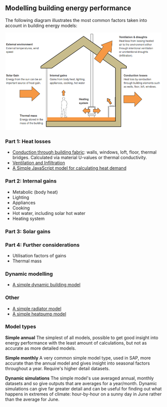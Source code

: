 ## Modelling building energy performance

The following diagram illustrates the most common factors taken into account in building energy models:

![diagram.png](files/diagram.png)

### Part 1: Heat losses

- [Conduction through building fabric](fabricheatloss.md): walls, windows, loft, floor, thermal bridges. Calculated via material U-values or thermal conductivity.
- [Ventilation and Infiltration](ventilation.md)
- [A Simple JavaScript model for calculating heat demand](SimpleJSModel.md)

### Part 2: Internal gains

- Metabolic (body heat)
- Lighting
- Appliances
- Cooking
- Hot water, including solar hot water
- Heating system

### Part 3: Solar gains

### Part 4: Further considerations

- Utilisation factors of gains
- Thermal mass

### Dynamic modelling

- [A simple dynamic building model](https://github.com/emoncms/dynamic/blob/master/docs/dynamicmodel.md)

### Other

- [A simple radiator model](https://github.com/emoncms/dynamic/blob/master/docs/radiatormodel.md)
- [A simple heatpump model](https://github.com/emoncms/dynamic/blob/master/docs/heatpumpmodel.md)

### Model types

**Simple annual**
The simplest of all models, possible to get good insight into energy performance with the least amount of calculations, but not as accurate as more detailed models.

**Simple monthly**
A very common simple model type, used in SAP, more accurate than the annual model and gives insight into seasonal factors throughout a year. Require's higher detail datasets.

**Dynamic simulations**
The simple model's use averaged annual, monthly datasets and so give outputs that are averages for a year/month. Dynamic simulations can give far greater detail and can be useful for finding out what happens in extremes of climate: hour-by-hour on a sunny day in June rather than the average for June.
